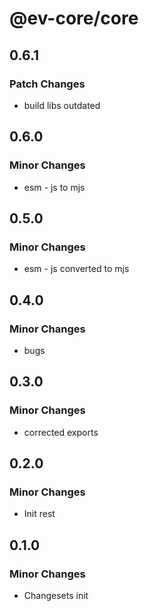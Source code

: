 # @ev-core/core

## 0.6.1

### Patch Changes

- build libs outdated

## 0.6.0

### Minor Changes

- esm - js to mjs

## 0.5.0

### Minor Changes

- esm - js converted to mjs

## 0.4.0

### Minor Changes

- bugs

## 0.3.0

### Minor Changes

- corrected exports

## 0.2.0

### Minor Changes

- Init rest

## 0.1.0

### Minor Changes

- Changesets init
